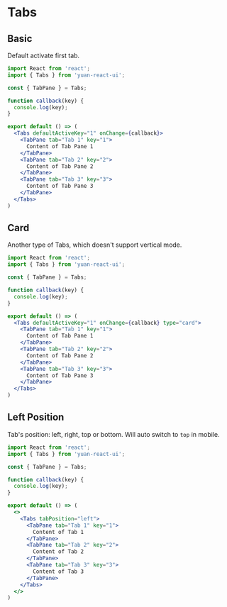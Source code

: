 # Tabs

## Basic

Default activate first tab.

```jsx
import React from 'react';
import { Tabs } from 'yuan-react-ui';

const { TabPane } = Tabs;

function callback(key) {
  console.log(key);
}

export default () => (
  <Tabs defaultActiveKey="1" onChange={callback}>
    <TabPane tab="Tab 1" key="1">
      Content of Tab Pane 1
    </TabPane>
    <TabPane tab="Tab 2" key="2">
      Content of Tab Pane 2
    </TabPane>
    <TabPane tab="Tab 3" key="3">
      Content of Tab Pane 3
    </TabPane>
  </Tabs>
)
```

## Card

Another type of Tabs, which doesn't support vertical mode.

```jsx
import React from 'react';
import { Tabs } from 'yuan-react-ui';

const { TabPane } = Tabs;

function callback(key) {
  console.log(key);
}

export default () => (
  <Tabs defaultActiveKey="1" onChange={callback} type="card">
    <TabPane tab="Tab 1" key="1">
      Content of Tab Pane 1
    </TabPane>
    <TabPane tab="Tab 2" key="2">
      Content of Tab Pane 2
    </TabPane>
    <TabPane tab="Tab 3" key="3">
      Content of Tab Pane 3
    </TabPane>
  </Tabs>
)
```

## Left Position

Tab's position: left, right, top or bottom. Will auto switch to `top` in mobile.

```jsx
import React from 'react';
import { Tabs } from 'yuan-react-ui';

const { TabPane } = Tabs;

function callback(key) {
  console.log(key);
}

export default () => (
  <>
    <Tabs tabPosition="left">
      <TabPane tab="Tab 1" key="1">
        Content of Tab 1
      </TabPane>
      <TabPane tab="Tab 2" key="2">
        Content of Tab 2
      </TabPane>
      <TabPane tab="Tab 3" key="3">
        Content of Tab 3
      </TabPane>
    </Tabs>
  </>
)
```
